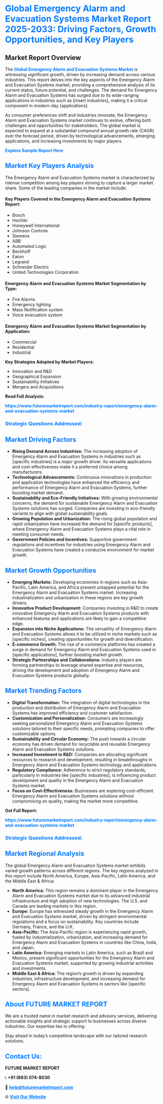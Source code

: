 <h1 style="color: #007BFF;">Global Emergency Alarm and Evacuation Systems Market Report 2025-2033: Driving Factors, Growth Opportunities, and Key Players</h1>

<section id="overview">
<h2>Market Report Overview</h2>
<p>The <a href="https://www.futuremarketreport.com/industry-report/emergency-alarm-and-evacuation-systems-market" style="color: #007BFF; text-decoration: none;"><strong>Global Emergency Alarm and Evacuation Systems Market</strong></a> is witnessing significant growth, driven by increasing demand across various industries. This report delves into the key aspects of the Emergency Alarm and Evacuation Systems market, providing a comprehensive analysis of its current status, future potential, and challenges. The demand for Emergency Alarm and Evacuation Systems has surged due to its wide-ranging applications in industries such as [insert industries], making it a critical component in modern-day [applications].</p>
<p>As consumer preferences shift and industries innovate, the Emergency Alarm and Evacuation Systems market continues to evolve, offering both challenges and opportunities for stakeholders. The global market is expected to expand at a substantial compound annual growth rate (CAGR) over the forecast period, driven by technological advancements, emerging applications, and increasing investments by major players.</p>
</section>

<section id="overview">
<p><a href="https://www.futuremarketreport.com/request-sample/reportId=54104" style="color: #007BFF; text-decoration: none;"><strong>Explore Sample Report Here</strong></a></p>
</section>

<section id="key-players">
<h2 style="color: #007BFF;">Market Key Players Analysis</h2>
<p>The Emergency Alarm and Evacuation Systems market is characterized by intense competition among key players striving to capture a larger market share. Some of the leading companies in the market include:</p>
<h4>Key Players Covered in the Emergency Alarm and Evacuation Systems Report:</h4>
<ul><li>Bosch</li><li>Hochiki</li><li>Honeywell International</li><li>Johnson Controls</li><li>Siemens</li><li>ABB</li><li>Automated Logic</li><li>Beckhoff</li><li>Eaton</li><li>Legrand</li><li>Schneider Electric</li><li>United Technologies Corporation</li></ul>
<h4>Emergency Alarm and Evacuation Systems Market Segmentation by Type:</h4>
<ul><li>Fire Alarms</li><li>Emergency lighting</li><li>Mass Notification system</li><li>Voice evacuation system</li></ul>

<h4>Emergency Alarm and Evacuation Systems Market Segmentation by Application:</h4>
<ul><li>Commercial</li><li>Residential</li><li>Industrial</li></ul>
<p><strong>Key Strategies Adopted by Market Players:</strong></p>
<ul>
<li>Innovation and R&D</li>
<li>Geographical Expansion</li>
<li>Sustainability Initiatives</li>
<li>Mergers and Acquisitions</li>
</ul>
</section>

<section>
<p><strong>Read Full Analysis: </strong></p><a href="https://www.futuremarketreport.com/industry-report/emergency-alarm-and-evacuation-systems-market" style="color: #007BFF; text-decoration: none;"><strong>https://www.futuremarketreport.com/industry-report/emergency-alarm-and-evacuation-systems-market</strong></a>
<h3 style="color: #007BFF;">Strategic Questions Addressed:</h3>
</section>

<section id="driving-factors">
<h2 style="color: #007BFF;">Market Driving Factors</h2>
<ul>
<li><strong>Rising Demand Across Industries:</strong> The increasing adoption of Emergency Alarm and Evacuation Systems in industries such as [specific industries] is a major growth driver. Its versatile applications and cost-effectiveness make it a preferred choice among manufacturers.</li>
<li><strong>Technological Advancements:</strong> Continuous innovations in production and application technologies have enhanced the efficiency and performance of Emergency Alarm and Evacuation Systems, further boosting market demand.</li>
<li><strong>Sustainability and Eco-Friendly Initiatives:</strong> With growing environmental concerns, the demand for sustainable Emergency Alarm and Evacuation Systems solutions has surged. Companies are investing in eco-friendly variants to align with global sustainability goals.</li>
<li><strong>Growing Population and Urbanization:</strong> The rising global population and rapid urbanization have increased the demand for [specific products], where Emergency Alarm and Evacuation Systems plays a vital role in meeting consumer needs.</li>
<li><strong>Government Policies and Incentives:</strong> Supportive government regulations and incentives for industries using Emergency Alarm and Evacuation Systems have created a conducive environment for market growth.</li>
</ul>
</section>

<section id="growth-opportunities">
<h2 style="color: #007BFF;">Market Growth Opportunities</h2>
<ul>
<li><strong>Emerging Markets:</strong> Developing economies in regions such as Asia-Pacific, Latin America, and Africa present untapped potential for the Emergency Alarm and Evacuation Systems market. Increasing industrialization and urbanization in these regions are key growth drivers.</li>
<li><strong>Innovative Product Development:</strong> Companies investing in R&D to create innovative Emergency Alarm and Evacuation Systems products with enhanced features and applications are likely to gain a competitive edge.</li>
<li><strong>Expansion into Niche Applications:</strong> The versatility of Emergency Alarm and Evacuation Systems allows it to be utilized in niche markets such as [specific niches], creating opportunities for growth and diversification.</li>
<li><strong>E-commerce Growth:</strong> The rise of e-commerce platforms has created a surge in demand for Emergency Alarm and Evacuation Systems used in [specific applications], further boosting market growth.</li>
<li><strong>Strategic Partnerships and Collaborations:</strong> Industry players are forming partnerships to leverage shared expertise and resources, driving the development and adoption of Emergency Alarm and Evacuation Systems products globally.</li>
</ul>
</section>

<section id="trending-factors">
<h2 style="color: #007BFF;">Market Trending Factors</h2>
<ul>
<li><strong>Digital Transformation:</strong> The integration of digital technologies in the production and distribution of Emergency Alarm and Evacuation Systems has improved efficiency and customer satisfaction.</li>
<li><strong>Customization and Personalization:</strong> Consumers are increasingly seeking personalized Emergency Alarm and Evacuation Systems solutions tailored to their specific needs, prompting companies to offer customizable options.</li>
<li><strong>Sustainability and Circular Economy:</strong> The push towards a circular economy has driven demand for recyclable and reusable Emergency Alarm and Evacuation Systems solutions.</li>
<li><strong>Increased Investment in R&D:</strong> Companies are allocating significant resources to research and development, resulting in breakthroughs in Emergency Alarm and Evacuation Systems technology and applications.</li>
<li><strong>Regulatory Compliance:</strong> Adherence to strict regulatory standards, particularly in industries like [specific industries], is influencing product development and quality in the Emergency Alarm and Evacuation Systems market.</li>
<li><strong>Focus on Cost-Effectiveness:</strong> Businesses are exploring cost-efficient Emergency Alarm and Evacuation Systems solutions without compromising on quality, making the market more competitive.</li>
</ul>
</section>

<section>
<p><strong>Get Full Report: </strong></p><a href="https://www.futuremarketreport.com/industry-report/emergency-alarm-and-evacuation-systems-market" style="color: #007BFF; text-decoration: none;"><strong>https://www.futuremarketreport.com/industry-report/emergency-alarm-and-evacuation-systems-market</strong></a>
<h3 style="color: #007BFF;">Strategic Questions Addressed:</h3>
</section>


<section id="regional-analysis">
<h2 style="color: #007BFF;">Market Regional Analysis</h2>
<p>The global Emergency Alarm and Evacuation Systems market exhibits varied growth patterns across different regions. The key regions analyzed in this report include North America, Europe, Asia-Pacific, Latin America, and the Middle East & Africa:</p>
<ul>
<li><strong>North America:</strong> This region remains a dominant player in the Emergency Alarm and Evacuation Systems market due to its advanced industrial infrastructure and high adoption of new technologies. The U.S. and Canada are leading markets in this region.</li>
<li><strong>Europe:</strong> Europe has witnessed steady growth in the Emergency Alarm and Evacuation Systems market, driven by stringent environmental regulations and a focus on sustainability. Key countries include Germany, France, and the U.K.</li>
<li><strong>Asia-Pacific:</strong> The Asia-Pacific region is experiencing rapid growth, fueled by industrialization, urbanization, and increasing demand for Emergency Alarm and Evacuation Systems in countries like China, India, and Japan.</li>
<li><strong>Latin America:</strong> Emerging markets in Latin America, such as Brazil and Mexico, present significant opportunities for the Emergency Alarm and Evacuation Systems market, supported by growing industrial activities and investments.</li>
<li><strong>Middle East & Africa:</strong> The region’s growth is driven by expanding industries, infrastructure development, and increasing demand for Emergency Alarm and Evacuation Systems in sectors like [specific sectors].</li>
</ul>
</section>

<footer>
<h2 style="color: #007BFF;">About FUTURE MARKET REPORT</h2>
<p>We are a trusted name in market research and advisory services, delivering actionable insights and strategic support to businesses across diverse industries. Our expertise lies in offering:</p>

<p>Stay ahead in today’s competitive landscape with our tailored research solutions.</p>

<h2 style="color: #007BFF;">Contact Us:</h2>
<p><strong>FUTURE MARKET REPORT</strong></p>
<p>📞 <strong>+91 (883) 074-8030</strong></p>
<p>📧 <strong><a href="mailto:help@futuremarketreport.com" style="color: #007BFF;">help@futuremarketreport.com</a></strong></p>
<p>🌐 <strong><a href="https://www.futuremarketreport.com/" style="color: #007BFF;">Visit Our Website</a></strong></p>
</footer>